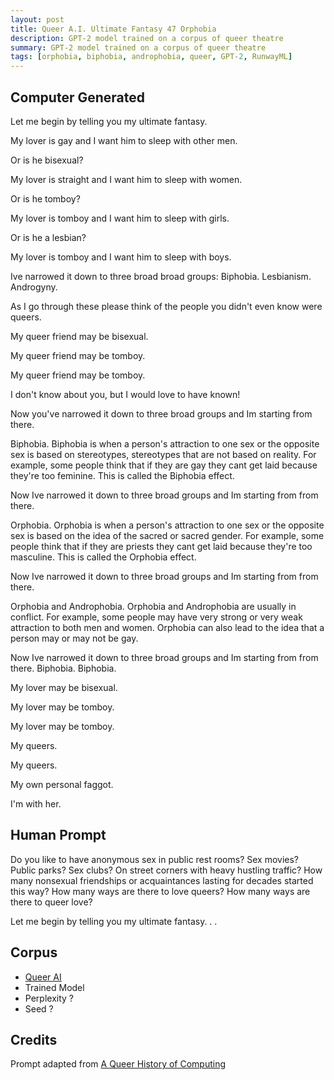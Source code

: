 ```yaml
---
layout: post
title: Queer A.I. Ultimate Fantasy 47 Orphobia
description: GPT-2 model trained on a corpus of queer theatre
summary: GPT-2 model trained on a corpus of queer theatre
tags: [orphobia, biphobia, androphobia, queer, GPT-2, RunwayML]
---
```


## Computer Generated

Let me begin by telling you my ultimate fantasy.

My lover is gay and I want him to sleep with other men.

Or is he bisexual?

My lover is straight and I want him to sleep with women.

Or is he tomboy?

My lover is tomboy and I want him to sleep with girls.

Or is he a lesbian?

My lover is tomboy and I want him to sleep with boys.

Ive narrowed it down to three broad broad groups:
Biphobia.
Lesbianism.
Androgyny.

As I go through these please think of the people you didn't even know were queers.

My queer friend may be bisexual.

My queer friend may be tomboy.

My queer friend may be tomboy.

I don't know about you, but I would love to have known!

Now you've narrowed it down to three broad groups and Im starting from there.

Biphobia. Biphobia is when a person's attraction to one sex or the opposite sex is based on stereotypes, stereotypes that are not based on reality. For example, some people think that if they are gay they cant get laid because they're too feminine. This is called the Biphobia effect.

Now Ive narrowed it down to three broad groups and Im starting from from there.

Orphobia. Orphobia is when a person's attraction to one sex or the opposite sex is based on the idea of the sacred or sacred gender. For example, some people think that if they are priests they cant get laid because they're too masculine. This is called the Orphobia effect.

Now Ive narrowed it down to three broad groups and Im starting from from there.

Orphobia and Androphobia. Orphobia and Androphobia are usually in conflict. For example, some people may have very strong or very weak attraction to both men and women. Orphobia can also lead to the idea that a person may or may not be gay.

Now Ive narrowed it down to three broad groups and Im starting from from there. Biphobia. Biphobia.

My lover may be bisexual.

My lover may be tomboy.

My lover may be tomboy.

My queers.

My queers.

My own personal faggot.

I'm with her.


## Human Prompt

Do you like to have anonymous sex in public rest rooms? Sex movies? Public parks? Sex clubs? On street corners with heavy hustling traffic? How many nonsexual friendships or acquaintances lasting for decades started this way? How many ways are there to love queers? How many ways are there to queer love?

Let me begin by telling you my ultimate fantasy. . .

## Corpus

- [Queer AI](/queerai)
- Trained Model
- Perplexity ?
- Seed ?

## Credits

Prompt adapted from [A Queer History of Computing](https://rhizome.org/editorial/2013/feb/19/queer-computing-1/)
